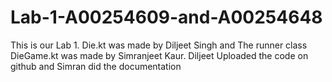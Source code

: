 # Lab-1-A00254609-and-A00254648


This is our Lab 1. Die.kt was made by Diljeet Singh and The runner class DieGame.kt was made by Simranjeet Kaur.
Diljeet Uploaded the code on github and Simran did the documentation
